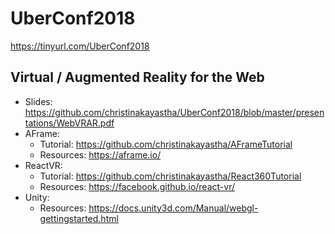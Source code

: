 # UberConf2018
https://tinyurl.com/UberConf2018

## Virtual / Augmented Reality for the Web
* Slides: https://github.com/christinakayastha/UberConf2018/blob/master/presentations/WebVRAR.pdf
* AFrame:
  * Tutorial: https://github.com/christinakayastha/AFrameTutorial
  * Resources: https://aframe.io/
* ReactVR:
  * Tutorial: https://github.com/christinakayastha/React360Tutorial  
  * Resources: https://facebook.github.io/react-vr/ 
* Unity:
  * Resources: https://docs.unity3d.com/Manual/webgl-gettingstarted.html
